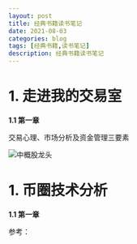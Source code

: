 ```yaml
---
layout: post
title: 经典书籍读书笔记
date: 2021-08-03
categories: blog
tags: [经典书籍,读书笔记]
description: 经典书籍读书笔记
---
```


# 1. 走进我的交易室 #

**1.1 第一章**
	
  交易心理、市场分析及资金管理三要素
  
  
  ![中概股龙头][zhonggaigulongtou]
  
 
# 1. 币圈技术分析 #

**1.1 第一章**
	
  
 
参考：


[zhonggaigulongtou]: https://siweiwo.top/resource/investment/other/zhonggaigulongtou-202107262000001.jpg 
[tengxun-20210802000001]: https://siweiwo.top/resource/investment/other/tengxun-20210802000001.jpg 
[tengxun-20210802000002]: https://siweiwo.top/resource/investment/other/tengxun-20210802000002.jpg 
